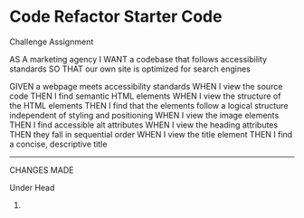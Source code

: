 # Code Refactor Starter Code

Challenge Assignment

AS A marketing agency
I WANT a codebase that follows accessibility standards
SO THAT our own site is optimized for search engines

GIVEN a webpage meets accessibility standards
WHEN I view the source code
THEN I find semantic HTML elements
WHEN I view the structure of the HTML elements
THEN I find that the elements follow a logical structure independent of styling and positioning
WHEN I view the image elements
THEN I find accessible alt attributes
WHEN I view the heading attributes
THEN they fall in sequential order
WHEN I view the title element
THEN I find a concise, descriptive title

********************************************************

CHANGES MADE

Under Head
1. <title> tag changed text "Horiseon"

Under Header
2. <div class="header"> changed to "header"
3. <div> holding nav elements renamed to "nav"
4. Renamed styles in .css from .header to header and from div to .nav.

Under Hero
